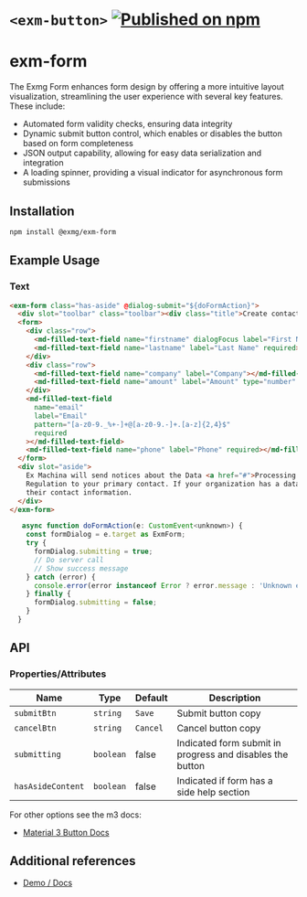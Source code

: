 # `<exm-button>` [![Published on npm](https://img.shields.io/npm/v/@exmg/exm-button.svg)](https://www.npmjs.com/package/@exmg/exm-button)

# exm-form

The Exmg Form enhances form design by offering a more intuitive layout visualization, streamlining the user experience with several key features. These include:

- Automated form validity checks, ensuring data integrity
- Dynamic submit button control, which enables or disables the button based on form completeness
- JSON output capability, allowing for easy data serialization and integration
- A loading spinner, providing a visual indicator for asynchronous form submissions

## Installation

```sh
npm install @exmg/exm-form
```

## Example Usage

### Text

```html
<exm-form class="has-aside" @dialog-submit="${doFormAction}">
  <div slot="toolbar" class="toolbar"><div class="title">Create contact</div></div>
  <form>
    <div class="row">
      <md-filled-text-field name="firstname" dialogFocus label="First Name" required></md-filled-text-field>
      <md-filled-text-field name="lastname" label="Last Name" required></md-filled-text-field>
    </div>
    <div class="row">
      <md-filled-text-field name="company" label="Company"></md-filled-text-field>
      <md-filled-text-field name="amount" label="Amount" type="number" min="0" max="10"></md-filled-text-field>
    </div>
    <md-filled-text-field
      name="email"
      label="Email"
      pattern="[a-z0-9._%+-]+@[a-z0-9.-]+.[a-z]{2,4}$"
      required
    ></md-filled-text-field>
    <md-filled-text-field name="phone" label="Phone" required></md-filled-text-field>
  </form>
  <div slot="aside">
    Ex Machina will send notices about the Data <a href="#">Processing Terms</a> and EU General Data Protection
    Regulation to your primary contact. If your organization has a data protection officer or an EU representative, add
    their contact information.
  </div>
</exm-form>
```

```js
   async function doFormAction(e: CustomEvent<unknown>) {
    const formDialog = e.target as ExmForm;
    try {
      formDialog.submitting = true;
      // Do server call
      // Show success message
    } catch (error) {
      console.error(error instanceof Error ? error.message : 'Unknown error');
    } finally {
      formDialog.submitting = false;
    }
  }
```

## API

### Properties/Attributes

| Name              | Type      | Default  | Description                                               |
| ----------------- | --------- | -------- | --------------------------------------------------------- |
| `submitBtn`       | `string`  | `Save`   | Submit button copy                                        |
| `cancelBtn`       | `string`  | `Cancel` | Cancel button copy                                        |
| `submitting`      | `boolean` | false    | Indicated form submit in progress and disables the button |
| `hasAsideContent` | `boolean` | false    | Indicated if form has a side help section                 |

For other options see the m3 docs:

- [Material 3 Button Docs](https://github.com/material-components/material-web/blob/main/docs/components/button.md)

## Additional references

- [Demo / Docs](https://exmg.github.io/exmachina-web-components/demo/?el=exm-button)
